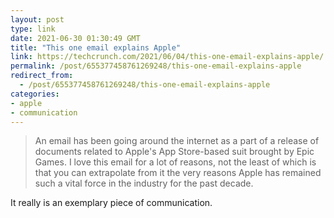 ```yaml
---
layout: post
type: link
date: 2021-06-30 01:30:49 GMT
title: "This one email explains Apple"
link: https://techcrunch.com/2021/06/04/this-one-email-explains-apple/
permalink: /post/655377458761269248/this-one-email-explains-apple
redirect_from: 
  - /post/655377458761269248/this-one-email-explains-apple
categories:
- apple
- communication
---
```

<blockquote>An email has been going around the internet as a part of a release of documents related to Apple's App Store-based suit brought by Epic Games. I love this email for a lot of reasons, not the least of which is that you can extrapolate from it the very reasons Apple has remained such a vital force in the industry for the past decade.</blockquote>
<p>It really is an exemplary piece of communication.</p>


